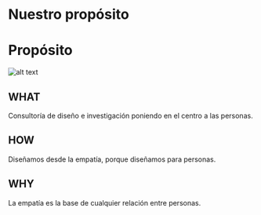 # Nuestro propósito

<h1 class="title">Propósito</h1>

![alt text](http://thonet.realized.es/doc/img/brand/experience/proposito@2x.png "Propósito")


## WHAT
Consultoría de diseño e investigación poniendo en el centro a las personas.

## HOW
Diseñamos desde la empatía, porque diseñamos para personas.

## WHY
La empatía es la base de cualquier relación entre personas.

